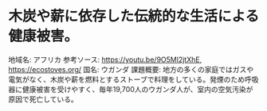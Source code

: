 # 木炭や薪に依存した伝統的な生活による健康被害。

地域名: アフリカ
参考ソース:  https://youtu.be/9O5Ml2jtXhE,   https://ecostoves.org/
国名: ウガンダ
課題概要: 地方の多くの家庭ではガスや電気がなく、木炭や薪を燃料とするストーブで料理をしている。発煙のため呼吸器に健康被害を受けやすく、毎年19,700人のウガンダ人が、室内の空気汚染が原因で死亡している。